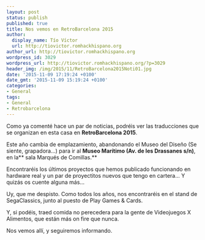 ```yaml
---
layout: post
status: publish
published: true
title: Nos vemos en RetroBarcelona 2015
author:
  display_name: Tío Víctor
  url: http://tiovictor.romhackhispano.org
author_url: http://tiovictor.romhackhispano.org
wordpress_id: 3029
wordpress_url: http://tiovictor.romhackhispano.org/?p=3029
header_img: /img/2015/11/RetroBarcelona2015Noti01.jpg
date: '2015-11-09 17:19:24 +0100'
date_gmt: '2015-11-09 15:19:24 +0100'
categories:
- General
tags:
- General
- Retrobarcelona
---
```

Como ya comenté hace un par de noticias, podréis ver las traducciones que se organizan en esta casa en **RetroBarcelona 2015**.

Este año cambia de emplazamiento, abandonando el Museo del Diseño (Se siente, grapadora...) para ir al **Museo Marítimo (Av. de les Drassanes s/n)**, en la** sala Marqués de Comillas.**

Encontraréis los últimos proyectos que hemos publicado funcionando en hardware real y un par de proyectitos nuevos que tengo en cartera... Y quizás os cuente alguna más...

Uy, que me despisto. Como todos los años, nos encontraréis en el stand de SegaClassics, junto al puesto de Play Games &amp; Cards.

Y, si podéis, traed comida no perecedera para la gente de Videojuegos X Alimentos, que están más on fire que nunca.

Nos vemos allí, y seguiremos informando.
